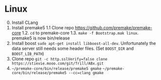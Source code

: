 # Linux

0. Install CLang
1. Install premake5
  1.1 Clone repo https://github.com/premake/premake-core
  1.2. `cd` to premake-core
  1.3. `make -f Bootstrap.mak linux`. premake5 is now bin/release  
2. Install boost `sudo apt-get install libboost-all-dev`. Unfortunately the data server still needs some header files.
  (Set `BOOST_DIR` and `BOOST_LIB_PATH`)
3. Clone repo `git -c http.sslVerify=false clone https://stievie.mooo.com/git/Trill/ABx.git`
4. `~/premake-core/bin/release/premake5 gmake` `~/premake-core/bin/release/premake5 --cc=clang gmake`
